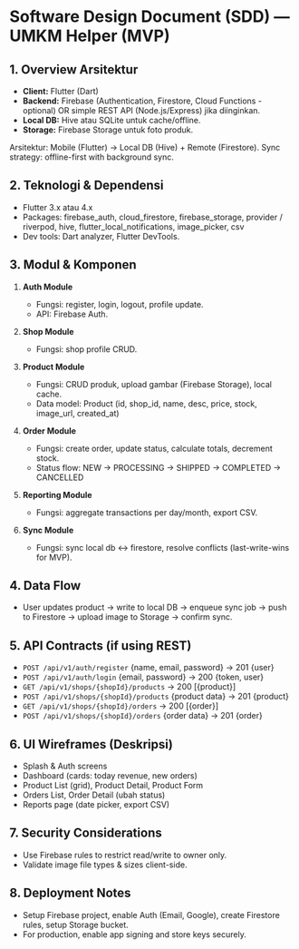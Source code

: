 # Software Design Document (SDD) — UMKM Helper (MVP)

## 1. Overview Arsitektur
- **Client:** Flutter (Dart)
- **Backend:** Firebase (Authentication, Firestore, Cloud Functions - optional) OR simple REST API (Node.js/Express) jika diinginkan.
- **Local DB:** Hive atau SQLite untuk cache/offline.
- **Storage:** Firebase Storage untuk foto produk.

Arsitektur: Mobile (Flutter) -> Local DB (Hive) + Remote (Firestore). Sync strategy: offline-first with background sync.

## 2. Teknologi & Dependensi
- Flutter 3.x atau 4.x
- Packages: firebase_auth, cloud_firestore, firebase_storage, provider / riverpod, hive, flutter_local_notifications, image_picker, csv
- Dev tools: Dart analyzer, Flutter DevTools.

## 3. Modul & Komponen
1. **Auth Module**
   - Fungsi: register, login, logout, profile update.
   - API: Firebase Auth.

2. **Shop Module**
   - Fungsi: shop profile CRUD.

3. **Product Module**
   - Fungsi: CRUD produk, upload gambar (Firebase Storage), local cache.
   - Data model: Product (id, shop_id, name, desc, price, stock, image_url, created_at)

4. **Order Module**
   - Fungsi: create order, update status, calculate totals, decrement stock.
   - Status flow: NEW -> PROCESSING -> SHIPPED -> COMPLETED -> CANCELLED

5. **Reporting Module**
   - Fungsi: aggregate transactions per day/month, export CSV.

6. **Sync Module**
   - Fungsi: sync local db <-> firestore, resolve conflicts (last-write-wins for MVP).

## 4. Data Flow
- User updates product -> write to local DB -> enqueue sync job -> push to Firestore -> upload image to Storage -> confirm sync.

## 5. API Contracts (if using REST)
- `POST /api/v1/auth/register` {name, email, password} -> 201 {user}
- `POST /api/v1/auth/login` {email, password} -> 200 {token, user}
- `GET /api/v1/shops/{shopId}/products` -> 200 [{product}]
- `POST /api/v1/shops/{shopId}/products` {product data} -> 201 {product}
- `GET /api/v1/shops/{shopId}/orders` -> 200 [{order}]
- `POST /api/v1/shops/{shopId}/orders` {order data} -> 201 {order}

## 6. UI Wireframes (Deskripsi)
- Splash & Auth screens
- Dashboard (cards: today revenue, new orders)
- Product List (grid), Product Detail, Product Form
- Orders List, Order Detail (ubah status)
- Reports page (date picker, export CSV)

## 7. Security Considerations
- Use Firebase rules to restrict read/write to owner only.
- Validate image file types & sizes client-side.

## 8. Deployment Notes
- Setup Firebase project, enable Auth (Email, Google), create Firestore rules, setup Storage bucket.
- For production, enable app signing and store keys securely.

